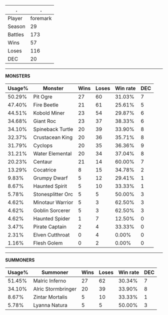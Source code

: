 .|.
|-|-
Player|foremark
Season|29
Battles|173
Wins|57
Loses|116
DEC|20

---
**MONSTERS**

Usage%|Monster|Wins|Loses|Win rate|DEC|
-|-|-|-|-|-|
50.29%|Pit Ogre|27|60|31.03%|7|
47.40%|Fire Beetle|21|61|25.61%|5|
44.51%|Kobold Miner|23|54|29.87%|6|
34.68%|Giant Roc|23|37|38.33%|6|
34.10%|Spineback Turtle|20|39|33.90%|8|
32.37%|Crustacean King|20|36|35.71%|8|
31.79%|Cyclops|20|35|36.36%|9|
31.21%|Water Elemental|20|34|37.04%|8|
20.23%|Centaur|21|14|60.00%|7|
13.29%|Cocatrice|8|15|34.78%|2|
9.83%|Grumpy Dwarf|5|12|29.41%|1|
8.67%|Haunted Spirit|5|10|33.33%|1|
5.78%|Stonesplitter Orc|5|5|50.00%|3|
4.62%|Minotaur Warrior|5|3|62.50%|3|
4.62%|Goblin Sorcerer|5|3|62.50%|3|
4.62%|Haunted Spider|1|7|12.50%|0|
3.47%|Pirate Captain|2|4|33.33%|0|
2.31%|Elven Cutthroat|0|4|0.00%|0|
1.16%|Flesh Golem|0|2|0.00%|0|

---
**SUMMONERS**

Usage%|Summoner|Wins|Loses|Win rate|DEC|
-|-|-|-|-|-|
51.45%|Malric Inferno|27|62|30.34%|7|
34.10%|Alric Stormbringer|20|39|33.90%|8|
8.67%|Zintar Mortalis|5|10|33.33%|1|
5.78%|Lyanna Natura|5|5|50.00%|3|
